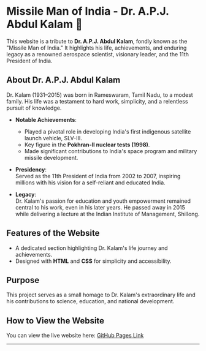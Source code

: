 # Missile Man of India - Dr. A.P.J. Abdul Kalam 🌟  

This website is a tribute to **Dr. A.P.J. Abdul Kalam**, fondly known as the "Missile Man of India." It highlights his life, achievements, and enduring legacy as a renowned aerospace scientist, visionary leader, and the 11th President of India.  

## About Dr. A.P.J. Abdul Kalam  
Dr. Kalam (1931–2015) was born in Rameswaram, Tamil Nadu, to a modest family. His life was a testament to hard work, simplicity, and a relentless pursuit of knowledge.  

- **Notable Achievements**:  
  - Played a pivotal role in developing India's first indigenous satellite launch vehicle, SLV-III.  
  - Key figure in the **Pokhran-II nuclear tests (1998)**.  
  - Made significant contributions to India's space program and military missile development.  

- **Presidency**:  
  Served as the 11th President of India from 2002 to 2007, inspiring millions with his vision for a self-reliant and educated India.  

- **Legacy**:  
  Dr. Kalam's passion for education and youth empowerment remained central to his work, even in his later years. He passed away in 2015 while delivering a lecture at the Indian Institute of Management, Shillong.

## Features of the Website  
- A dedicated section highlighting Dr. Kalam's life journey and achievements.  
- Designed with **HTML** and **CSS** for simplicity and accessibility.  

## Purpose  
This project serves as a small homage to Dr. Kalam's extraordinary life and his contributions to science, education, and national development.  

## How to View the Website  
You can view the live website here: [GitHub Pages Link](https://devansh1974.github.io/APJ-Kalam/)  

---
